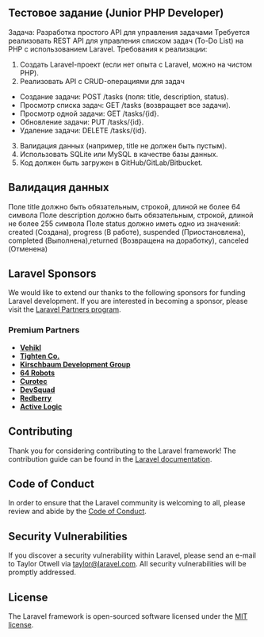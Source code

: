 ## Тестовое задание (Junior PHP Developer) 

Задача: Разработка простого API для управления задачами 
Требуется реализовать REST API для управления списком задач (To-Do List) на PHP с использованием Laravel. 
Требования к реализации: 
1. Создать Laravel-проект (если нет опыта с Laravel, можно на чистом PHP). 
2. Реализовать API с CRUD-операциями для задач
- Создание задачи: POST /tasks (поля: title, description, status). 
- Просмотр списка задач: GET /tasks (возвращает все задачи). 
- Просмотр одной задачи: GET /tasks/{id}. 
- Обновление задачи: PUT /tasks/{id}. 
- Удаление задачи: DELETE /tasks/{id}. 
3. Валидация данных (например, title не должен быть пустым). 
4. Использовать SQLite или MySQL в качестве базы данных. 
5. Код должен быть загружен в GitHub/GitLab/Bitbucket. 

## Валидация данных

Поле title должно быть обязательным, строкой, длиной не более 64 символа
Поле description должно быть обязательным, строкой, длиной не более 255 символа
Поле status должно иметь одно из значений: created (Создана), progress (В работе), suspended (Приостановлена), completed (Выполнена),returned (Возвращена на доработку), canceled (Отменена)

## Laravel Sponsors

We would like to extend our thanks to the following sponsors for funding Laravel development. If you are interested in becoming a sponsor, please visit the [Laravel Partners program](https://partners.laravel.com).

### Premium Partners

- **[Vehikl](https://vehikl.com)**
- **[Tighten Co.](https://tighten.co)**
- **[Kirschbaum Development Group](https://kirschbaumdevelopment.com)**
- **[64 Robots](https://64robots.com)**
- **[Curotec](https://www.curotec.com/services/technologies/laravel)**
- **[DevSquad](https://devsquad.com/hire-laravel-developers)**
- **[Redberry](https://redberry.international/laravel-development)**
- **[Active Logic](https://activelogic.com)**

## Contributing

Thank you for considering contributing to the Laravel framework! The contribution guide can be found in the [Laravel documentation](https://laravel.com/docs/contributions).

## Code of Conduct

In order to ensure that the Laravel community is welcoming to all, please review and abide by the [Code of Conduct](https://laravel.com/docs/contributions#code-of-conduct).

## Security Vulnerabilities

If you discover a security vulnerability within Laravel, please send an e-mail to Taylor Otwell via [taylor@laravel.com](mailto:taylor@laravel.com). All security vulnerabilities will be promptly addressed.

## License

The Laravel framework is open-sourced software licensed under the [MIT license](https://opensource.org/licenses/MIT).
